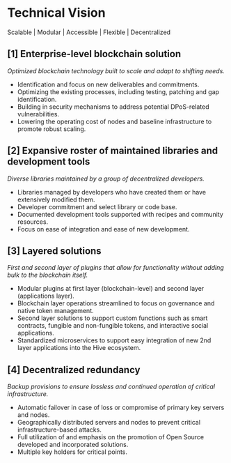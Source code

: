 # Technical Vision

Scalable | Modular | Accessible | Flexible | Decentralized

## [1] Enterprise-level blockchain solution
*Optimized blockchain technology built to scale and adapt to shifting needs.* 
- Identification and focus on new deliverables and commitments. 
- Optimizing the existing processes, including testing, patching and gap identification.
- Building in security mechanisms to address potential DPoS-related vulnerabilities. 
- Lowering the operating cost of nodes and baseline infrastructure to promote robust scaling.

## [2] Expansive roster of maintained libraries and development tools
*Diverse libraries maintained by a group of decentralized developers.*
- Libraries managed by developers who have created them or have extensively modified them.
- Developer commitment and select library or code base.
- Documented development tools supported with recipes and community resources.
- Focus on ease of integration and ease of new development.

## [3] Layered solutions
*First and second layer of plugins that allow for functionality without adding bulk to the blockchain itself.*
- Modular plugins at first layer (blockchain-level) and second layer (applications layer).
- Blockchain layer operations streamlined to focus on governance and native token management.
- Second layer solutions to support custom functions such as smart contracts, fungible and non-fungible tokens, and interactive social applications.
- Standardized microservices to support easy integration of new 2nd layer applications into the Hive ecosystem.

## [4] Decentralized redundancy
*Backup provisions to ensure lossless and continued operation of critical infrastructure.*
- Automatic failover in case of loss or compromise of primary key servers and nodes.
- Geographically distributed servers and nodes to prevent critical infrastructure-based attacks.
- Full utilization of and emphasis on the promotion of Open Source developed and incorporated solutions.
- Multiple key holders for critical points. 
